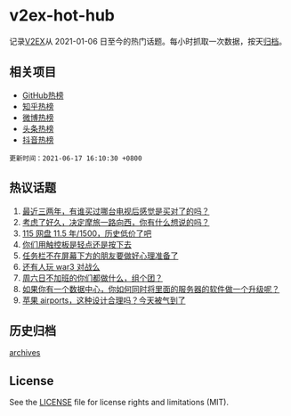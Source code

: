 # v2ex-hot-hub

 记录[V2EX](https://www.v2ex.com/)从 2021-01-06 日至今的热门话题。每小时抓取一次数据，按天[归档](archives)。
 
 ## 相关项目

- [GitHub热榜](https://github.com/lonnyzhang423/github-hot-hub)
- [知乎热榜](https://github.com/lonnyzhang423/zhihu-hot-hub)
- [微博热榜](https://github.com/lonnyzhang423/weibo-hot-hub)
- [头条热榜](https://github.com/lonnyzhang423/toutiao-hot-hub)
- [抖音热榜](https://github.com/lonnyzhang423/douyin-hot-hub)


 `更新时间：2021-06-17 16:10:30 +0800`

## 热议话题

1. [最近三两年，有谁买过哪台电视后感觉是买对了的吗？](https://www.v2ex.com/t/783896)
1. [考虑了好久，决定摩旅一路向西，你有什么想说的吗？](https://www.v2ex.com/t/783791)
1. [115 网盘 11.5 年/1500，历史低价了吧](https://www.v2ex.com/t/783907)
1. [你们用触控板是轻点还是按下去](https://www.v2ex.com/t/783852)
1. [任务栏不在屏幕下方的朋友要做好心理准备了](https://www.v2ex.com/t/783792)
1. [还有人玩 war3 对战么](https://www.v2ex.com/t/783872)
1. [周六日不加班的你们都做什么，组个团？](https://www.v2ex.com/t/783837)
1. [如果你有一个数据中心，你如何同时将里面的服务器的软件做一个升级呢？](https://www.v2ex.com/t/783807)
1. [苹果 airports，这种设计合理吗？今天被气到了](https://www.v2ex.com/t/783913)

## 历史归档

[archives](archives)

## License

See the [LICENSE](LICENSE) file for license rights and limitations (MIT).
